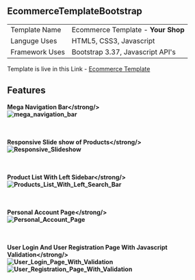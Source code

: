<h2>EcommerceTemplateBootstrap</h2>
<table>
  <tr>
    <td> Template Name </td>
    <td> Ecommerce Template - <strong>Your Shop</strong> </td>
  </tr>
  <tr>
    <td> Languge Uses </td>
    <td> HTML5, CSS3, Javascript </td>
  </tr>
  <tr>
    <td> Framework Uses </td>
    <td> Bootstrap 3.37, Javascript API's</td>
  </tr>
</table>

Template is live in this Link - <a href="https://maniruzzamanakash.github.io/EcommerceTemplateBootstrap/">Ecommerce Template</a>
<br />

<h2>Features </h2>

<strong>Mega Navigation Bar</strong/> <br />
<img src="https://image.ibb.co/i647oG/mega_navigation_bar.jpg" alt="mega_navigation_bar" border="0">

<br /><br />
<strong>Responsive Slide show of Products</strong/> <br />
<img src="https://image.ibb.co/eF27Nb/Responsive_Slideshow.jpg" alt="Responsive_Slideshow" border="0">


<br /><br />
<strong>Product List With Left Sidebar</strong/> <br />
<img src="https://image.ibb.co/jjBj2b/Products_List_With_Left_Search_Bar.jpg" alt="Products_List_With_Left_Search_Bar" border="0">


<br /><br />
<strong>Personal Account Page</strong/> <br />
<img src="https://image.ibb.co/dfvivw/Personal_Account_Page.jpg" alt="Personal_Account_Page" border="0">


<br /><br />
<strong>User Login And User Registration Page With Javascript Validation</strong/> <br />
<img src="https://image.ibb.co/eKJBFw/User_Login_Page_With_Validation.jpg" alt="User_Login_Page_With_Validation" border="0">
<img src="https://image.ibb.co/mjL2Nb/User_Registration_Page_With_Validation.jpg" alt="User_Registration_Page_With_Validation" border="0">

